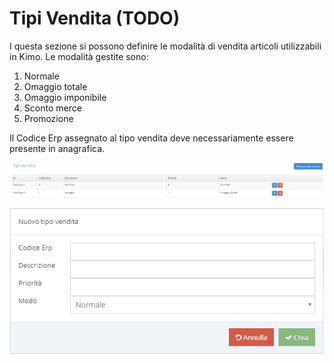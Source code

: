 # Tipi Vendita \(TODO\)

I questa sezione si possono definire le modalità di vendita articoli utilizzabili in Kimo. Le modalità gestite sono: 

1. Normale
2. Omaggio totale
3. Omaggio imponibile
4. Sconto merce
5. Promozione

Il Codice Erp assegnato al tipo vendita deve necessariamente essere presente in anagrafica.

![Elenco tipi vendita](../../.gitbook/assets/image%20%2833%29.png)

![Form inserimento nuovo tipo vendita](../../.gitbook/assets/image%20%2821%29.png)



